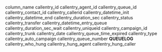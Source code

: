 column_name
callentry_id
callentry_agent_id
callentry_queue_id
callentry_contact_id
callentry_callerid
callentry_datetime_init
callentry_datetime_end
callentry_duration_sec
callentry_status
callentry_transfer
callentry_datetime_entry_queue
callentry_duration_sec_wait
callentry_uniqueid
callentry_campaign_id
callentry_trunk
callentry_date
callentry_queue_time_expired
callentry_type
callentry_auto_campaign
callentry_queue_number
__QUEUELOG__
callentry_who_hung
callentry_hung_agent
callentry_hung_caller
